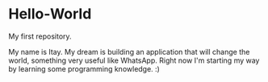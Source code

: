 # Hello-World
My first repository.

My name is Itay. My dream is building an application that will change the world, something very useful like WhatsApp.
Right now I'm starting my way by learning some programming knowledge. :)
